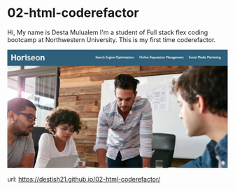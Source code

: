 # 02-html-coderefactor
Hi, My name is Desta Mulualem I'm a student of Full stack flex coding bootcamp at Northwestern University. This is my first time coderefactor.

![HORISEON](assets/images/screenshot1.png)

url:  https://destish21.github.io/02-html-coderefactor/